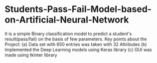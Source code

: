 # Students-Pass-Fail-Model-based-on-Artificial-Neural-Network
It is a simple Binary classification model to predict a student's result(pass/fail) on the basis of few parameters. 
Key points about the Project: 
(a) Data set with 650 entries was taken with 32 Attributes 
(b) Implemented the Deep Learning models using Keras library 
(c) GUI was made using tkinter library
